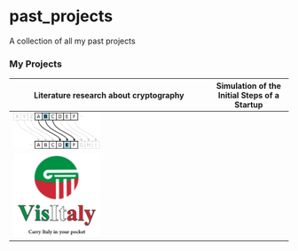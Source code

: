 # past_projects
A collection of all my past projects


### My Projects
|Literature research about cryptography | Simulation of the Initial Steps of a Startup |
|---|---|
<img src="./2018-06_Cryptography_literature_review/Cryptography - Caesar cipher.png" alt="" style="width: 45%; height: auto;" /> |
<img src="./2017-08_Startup_simulation/Visitaly - Logo.png" alt="" style="width: 45%; height: auto;" /> |
